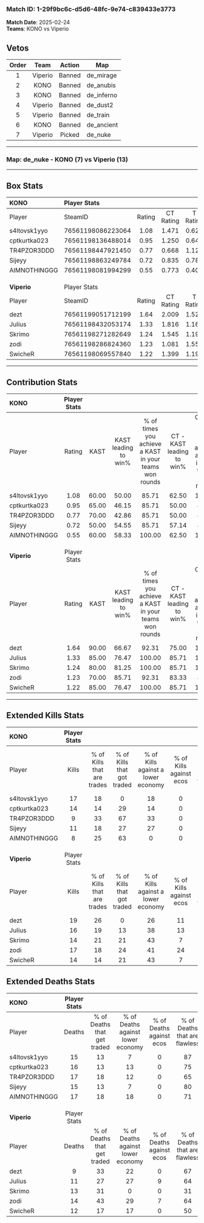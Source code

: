 ### Match ID: 1-29f9bc6c-d5d6-48fc-9e74-c839433e3773  
**Match Date**: 2025-02-24  
**Teams**: KONO vs Viperio  

## Vetos  

| Order | Team | Action | Map |
| :---: | :--: | :----: | --- |
| 1 | Viperio | Banned | de_mirage |
| 2 | KONO | Banned | de_anubis |
| 3 | KONO | Banned | de_inferno |
| 4 | Viperio | Banned | de_dust2 |
| 5 | Viperio | Banned | de_train |
| 6 | KONO | Banned | de_ancient |
| 7 | Viperio | Picked | de_nuke |

---  

### **Map**: de_nuke - KONO (7) vs Viperio (13)  
---  

## Box Stats  

| **KONO**     | Player Stats      |        |           |          |       |      |       |         |        |      |     |
| :- | :- | :-: | :-: | :-: | :-: | :-: | :-: | :-: | :-: | :-: | :-: |
| Player       | SteamID           | Rating | CT Rating | T Rating | KAST  | ADR  | Kills | Assists | Deaths | K/D  | HS% |
| s4ltovsk1yyo | 76561198086223064 |  1.08  |   1.471   |  0.621   | 60.00 | 75.9 |  17   |    0    |   15   | 1.13 | 29  |
| cptkurtka023 | 76561198136488014 |  0.95  |   1.250   |  0.640   | 65.00 | 69.5 |  14   |    3    |   16   | 0.88 | 35  |
| TR4PZOR3DDD  | 76561198447921450 |  0.77  |   0.668   |  1.123   | 70.00 | 69.8 |   9   |    7    |   17   | 0.53 | 44  |
| Sijeyy       | 76561198863249784 |  0.72  |   0.835   |  0.781   | 50.00 | 66.2 |  11   |    2    |   15   | 0.73 | 36  |
| AIMNOTHINGGG | 76561198081994299 |  0.55  |   0.773   |  0.403   | 60.00 | 44.7 |   8   |    2    |   17   | 0.47 | 62  |
|              |                   |        |           |          |       |      |       |         |        |      |     |
|              |                   |        |           |          |       |      |       |         |        |      |     |
|              |                   |        |           |          |       |      |       |         |        |      |     |
| **Viperio**  | Player Stats      |        |           |          |       |      |       |         |        |      |     |
| Player       | SteamID           | Rating | CT Rating | T Rating | KAST  | ADR  | Kills | Assists | Deaths | K/D  | HS% |
| dezt         | 76561199051712199 |  1.64  |   2.009   |  1.526   | 90.00 | 95.3 |  19   |    7    |   9    | 2.11 | 52  |
| JuIius       | 76561198432053174 |  1.33  |   1.816   |  1.163   | 85.00 | 72.5 |  16   |    4    |   11   | 1.45 | 18  |
| Skrimo       | 76561198271282649 |  1.24  |   1.545   |  1.198   | 80.00 | 96.7 |  14   |    6    |   13   | 1.08 | 35  |
| zodi         | 76561198286824360 |  1.23  |   1.081   |  1.553   | 70.00 | 87.6 |  17   |    3    |   14   | 1.21 | 76  |
| SwicheR      | 76561198069557840 |  1.22  |   1.399   |  1.199   | 85.00 | 74.2 |  14   |    4    |   12   | 1.17 | 42  |
---  

## Contribution Stats  

| **KONO**     | Player Stats |       |                      |                                                        |                           |                                                             |                          |                                                            |
| :- | :-: | :-: | :-: | :-: | :-: | :-: | :-: | :-: |
| Player       |    Rating    | KAST  | KAST leading to win% | % of times you achieve a KAST in your teams won rounds | CT - KAST leading to win% | CT - % of times you achieve a KAST in your teams won rounds | T - KAST leading to win% | T - % of times you achieve a KAST in your teams won rounds |
| s4ltovsk1yyo |     1.08     | 60.00 |        50.00         |                         85.71                          |           62.50           |                           100.00                            |          25.00           |                           50.00                            |
| cptkurtka023 |     0.95     | 65.00 |        46.15         |                         85.71                          |           50.00           |                            80.00                            |          40.00           |                           100.00                           |
| TR4PZOR3DDD  |     0.77     | 70.00 |        42.86         |                         85.71                          |           50.00           |                            80.00                            |          33.33           |                           100.00                           |
| Sijeyy       |     0.72     | 50.00 |        54.55         |                         85.71                          |           57.14           |                            80.00                            |          50.00           |                           100.00                           |
| AIMNOTHINGGG |     0.55     | 60.00 |        58.33         |                         100.00                         |           62.50           |                           100.00                            |          50.00           |                           100.00                           |
|              |              |       |                      |                                                        |                           |                                                             |                          |                                                            |
|              |              |       |                      |                                                        |                           |                                                             |                          |                                                            |
|              |              |       |                      |                                                        |                           |                                                             |                          |                                                            |
| **Viperio**  | Player Stats |       |                      |                                                        |                           |                                                             |                          |                                                            |
| Player       |    Rating    | KAST  | KAST leading to win% | % of times you achieve a KAST in your teams won rounds | CT - KAST leading to win% | CT - % of times you achieve a KAST in your teams won rounds | T - KAST leading to win% | T - % of times you achieve a KAST in your teams won rounds |
| dezt         |     1.64     | 90.00 |        66.67         |                         92.31                          |           75.00           |                           100.00                            |          60.00           |                           85.71                            |
| JuIius       |     1.33     | 85.00 |        76.47         |                         100.00                         |           85.71           |                           100.00                            |          70.00           |                           100.00                           |
| Skrimo       |     1.24     | 80.00 |        81.25         |                         100.00                         |           85.71           |                           100.00                            |          77.78           |                           100.00                           |
| zodi         |     1.23     | 70.00 |        85.71         |                         92.31                          |           83.33           |                            83.33                            |          87.50           |                           100.00                           |
| SwicheR      |     1.22     | 85.00 |        76.47         |                         100.00                         |           85.71           |                           100.00                            |          70.00           |                           100.00                           |
---  

## Extended Kills Stats  

| **KONO**     | Player Stats |                            |                            |                                    |                         |                              |                                 |                                       |                    |           |
| :- | :-: | :-: | :-: | :-: | :-: | :-: | :-: | :-: | :-: | :-: |
| Player       |    Kills     | % of Kills that are trades | % of Kills that got traded | % of Kills against a lower economy | % of Kills against ecos | % of Kills that are flawless | % of Kills that are close duels | % of Kills that are assisted by flash | Pistol Round Kills | AWP Kills |
| s4ltovsk1yyo |      17      |             18             |             0              |                 18                 |            0            |              53              |               12                |                   0                   |         1          |    11     |
| cptkurtka023 |      14      |             14             |             29             |                 14                 |            0            |              57              |               14                |                   0                   |         1          |     0     |
| TR4PZOR3DDD  |      9       |             33             |             67             |                 33                 |            0            |              33              |               33                |                   0                   |         0          |     0     |
| Sijeyy       |      11      |             18             |             27             |                 27                 |            0            |              64              |                9                |                   0                   |         3          |     0     |
| AIMNOTHINGGG |      8       |             25             |             63             |                 0                  |            0            |              38              |                0                |                   0                   |         4          |     0     |
|              |              |                            |                            |                                    |                         |                              |                                 |                                       |                    |           |
|              |              |                            |                            |                                    |                         |                              |                                 |                                       |                    |           |
|              |              |                            |                            |                                    |                         |                              |                                 |                                       |                    |           |
| **Viperio**  | Player Stats |                            |                            |                                    |                         |                              |                                 |                                       |                    |           |
| Player       |    Kills     | % of Kills that are trades | % of Kills that got traded | % of Kills against a lower economy | % of Kills against ecos | % of Kills that are flawless | % of Kills that are close duels | % of Kills that are assisted by flash | Pistol Round Kills | AWP Kills |
| dezt         |      19      |             26             |             0              |                 26                 |           11            |              79              |                0                |                   5                   |         1          |     0     |
| JuIius       |      16      |             19             |             13             |                 38                 |           13            |              75              |                6                |                   0                   |         0          |    11     |
| Skrimo       |      14      |             21             |             21             |                 43                 |            7            |              71              |                7                |                   0                   |         2          |     0     |
| zodi         |      17      |             18             |             24             |                 41                 |           24            |              76              |                0                |                   6                   |         4          |     0     |
| SwicheR      |      14      |             14             |             21             |                 43                 |            7            |              71              |               14                |                   0                   |         1          |     0     |
## Extended Deaths Stats  

| **KONO**     | Player Stats |                             |                                   |                          |                               |                            |                           |               |
| :- | :-: | :-: | :-: | :-: | :-: | :-: | :-: | :-: |
| Player       |    Deaths    | % of Deaths that get traded | % of Deaths against lower economy | % of Deaths against ecos | % of Deaths that are flawless | % of Deaths that are close | % of Deaths while blinded | Deaths to AWP |
| s4ltovsk1yyo |      15      |             13              |                 7                 |            0             |              87               |             0              |             0             |       1       |
| cptkurtka023 |      16      |             13              |                13                 |            0             |              75               |             0              |             6             |       2       |
| TR4PZOR3DDD  |      17      |             18              |                12                 |            0             |              65               |             18             |             6             |       2       |
| Sijeyy       |      15      |             13              |                 7                 |            0             |              80               |             0              |             0             |       2       |
| AIMNOTHINGGG |      17      |             18              |                18                 |            0             |              71               |             6              |             0             |       4       |
|              |              |                             |                                   |                          |                               |                            |                           |               |
|              |              |                             |                                   |                          |                               |                            |                           |               |
|              |              |                             |                                   |                          |                               |                            |                           |               |
| **Viperio**  | Player Stats |                             |                                   |                          |                               |                            |                           |               |
| Player       |    Deaths    | % of Deaths that get traded | % of Deaths against lower economy | % of Deaths against ecos | % of Deaths that are flawless | % of Deaths that are close | % of Deaths while blinded | Deaths to AWP |
| dezt         |      9       |             33              |                22                 |            0             |              67               |             11             |             0             |       2       |
| JuIius       |      11      |             27              |                27                 |            9             |              64               |             0              |             0             |       2       |
| Skrimo       |      13      |             31              |                 0                 |            0             |              31               |             31             |             0             |       2       |
| zodi         |      14      |             43              |                29                 |            7             |              64               |             7              |             0             |       3       |
| SwicheR      |      12      |             17              |                17                 |            0             |              50               |             17             |             0             |       2       |
